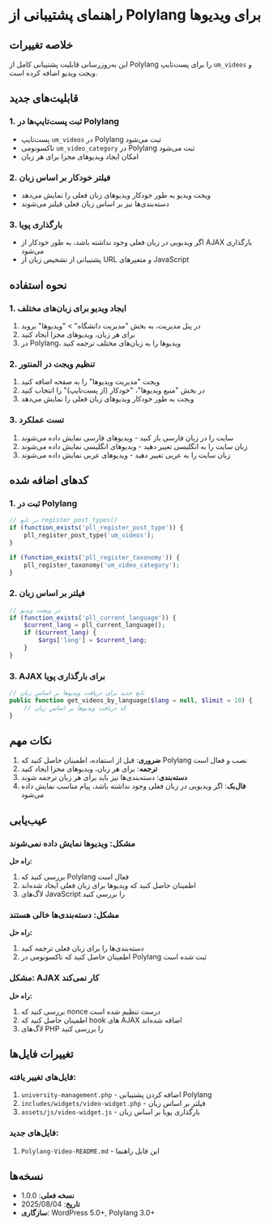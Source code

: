 # راهنمای پشتیبانی از Polylang برای ویدیوها

## خلاصه تغییرات

این به‌روزرسانی قابلیت پشتیبانی کامل از Polylang را برای پست‌تایپ `um_videos` و ویجت ویدیو اضافه کرده است.

## قابلیت‌های جدید

### 1. ثبت پست‌تایپ‌ها در Polylang
- پست‌تایپ `um_videos` در Polylang ثبت می‌شود
- تاکسونومی `um_video_category` در Polylang ثبت می‌شود
- امکان ایجاد ویدیوهای مجزا برای هر زبان

### 2. فیلتر خودکار بر اساس زبان
- ویجت ویدیو به طور خودکار ویدیوهای زبان فعلی را نمایش می‌دهد
- دسته‌بندی‌ها نیز بر اساس زبان فعلی فیلتر می‌شوند

### 3. بارگذاری پویا
- اگر ویدیویی در زبان فعلی وجود نداشته باشد، به طور خودکار از AJAX بارگذاری می‌شود
- پشتیبانی از تشخیص زبان از URL و متغیرهای JavaScript

## نحوه استفاده

### 1. ایجاد ویدیو برای زبان‌های مختلف

1. در پنل مدیریت، به بخش "مدیریت دانشگاه" > "ویدیوها" بروید
2. برای هر زبان، ویدیوهای مجزا ایجاد کنید
3. در Polylang، ویدیوها را به زبان‌های مختلف ترجمه کنید

### 2. تنظیم ویجت در المنتور

1. ویجت "مدیریت ویدیوها" را به صفحه اضافه کنید
2. در بخش "منبع ویدیوها"، "خودکار (از پست‌تایپ)" را انتخاب کنید
3. ویجت به طور خودکار ویدیوهای زبان فعلی را نمایش می‌دهد

### 3. تست عملکرد

1. سایت را در زبان فارسی باز کنید - ویدیوهای فارسی نمایش داده می‌شوند
2. زبان سایت را به انگلیسی تغییر دهید - ویدیوهای انگلیسی نمایش داده می‌شوند
3. زبان سایت را به عربی تغییر دهید - ویدیوهای عربی نمایش داده می‌شوند

## کدهای اضافه شده

### 1. ثبت در Polylang
```php
// در تابع register_post_types()
if (function_exists('pll_register_post_type')) {
    pll_register_post_type('um_videos');
}

if (function_exists('pll_register_taxonomy')) {
    pll_register_taxonomy('um_video_category');
}
```

### 2. فیلتر بر اساس زبان
```php
// در ویجت ویدیو
if (function_exists('pll_current_language')) {
    $current_lang = pll_current_language();
    if ($current_lang) {
        $args['lang'] = $current_lang;
    }
}
```

### 3. AJAX برای بارگذاری پویا
```php
// تابع جدید برای دریافت ویدیوها بر اساس زبان
public function get_videos_by_language($lang = null, $limit = 10) {
    // کد دریافت ویدیوها بر اساس زبان
}
```

## نکات مهم

1. **ضروری**: قبل از استفاده، اطمینان حاصل کنید که Polylang نصب و فعال است
2. **ترجمه**: برای هر زبان، ویدیوهای مجزا ایجاد کنید
3. **دسته‌بندی**: دسته‌بندی‌ها نیز باید برای هر زبان ترجمه شوند
4. **فال‌بک**: اگر ویدیویی در زبان فعلی وجود نداشته باشد، پیام مناسب نمایش داده می‌شود

## عیب‌یابی

### مشکل: ویدیوها نمایش داده نمی‌شوند
**راه حل:**
1. بررسی کنید که Polylang فعال است
2. اطمینان حاصل کنید که ویدیوها برای زبان فعلی ایجاد شده‌اند
3. لاگ‌های JavaScript را بررسی کنید

### مشکل: دسته‌بندی‌ها خالی هستند
**راه حل:**
1. دسته‌بندی‌ها را برای زبان فعلی ترجمه کنید
2. اطمینان حاصل کنید که تاکسونومی در Polylang ثبت شده است

### مشکل: AJAX کار نمی‌کند
**راه حل:**
1. بررسی کنید که nonce درست تنظیم شده است
2. اطمینان حاصل کنید که hook های AJAX اضافه شده‌اند
3. لاگ‌های PHP را بررسی کنید

## تغییرات فایل‌ها

### فایل‌های تغییر یافته:
1. `university-management.php` - اضافه کردن پشتیبانی Polylang
2. `includes/widgets/video-widget.php` - فیلتر بر اساس زبان
3. `assets/js/video-widget.js` - بارگذاری پویا بر اساس زبان

### فایل‌های جدید:
1. `Polylang-Video-README.md` - این فایل راهنما

## نسخه‌ها

- **نسخه فعلی**: 1.0.0
- **تاریخ**: 2025/08/04
- **سازگاری**: WordPress 5.0+, Polylang 3.0+ 